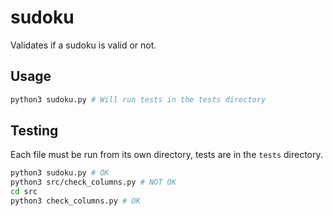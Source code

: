 # sudoku
Validates if a sudoku is valid or not.

## Usage
```bash
python3 sudoku.py # Will run tests in the tests directory
```

## Testing
Each file must be run from its own directory, tests are in the `tests` directory.
```bash
python3 sudoku.py # OK
python3 src/check_columns.py # NOT OK
cd src
python3 check_columns.py # OK
```